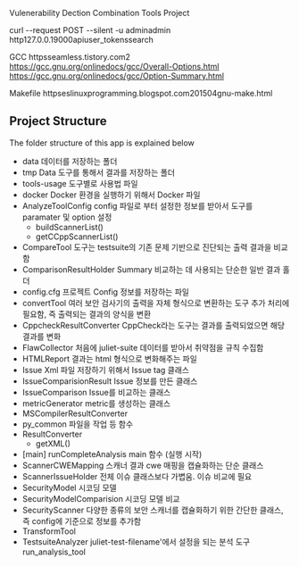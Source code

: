 Vulenerability Dection Combination Tools Project

curl --request POST --silent -u adminadmin http127.0.0.19000apiuser_tokenssearch

GCC
httpsseamless.tistory.com2
https://gcc.gnu.org/onlinedocs/gcc/Overall-Options.html
https://gcc.gnu.org/onlinedocs/gcc/Option-Summary.html

Makefile
httpseslinuxprogramming.blogspot.com201504gnu-make.html

## Project Structure
The folder structure of this app is explained below
- data  데이터를 저장하는 폴더
- tmp Data  도구를 통해서 결과를 저장하는 폴더
- tools-usage 도구별로 사용법 파일
- docker  Docker 환경을 실행하기 위해서 Docker 파일
- AnalyzeToolConfig config 파일로 부터 설정한 정보를 받아서 도구를 paramater 및 option 설정
  - buildScannerList()
  - getCCppScannerList()
- CompareTool 도구는 testsuite의 기존 문제 기반으로 진단되는 출력 결과을 비교함
- ComparisonResultHolder Summary 비교하는 데 사용되는 단순한 일반 결과 홀더
- config.cfg 프로젝트 Config 정보를 저장하는 파일
- convertTool 여러 보안 검사기의 출력을 자체 형식으로 변환하는 도구 추가 처리에 필요함, 즉 출력되는 결과의 양식을 변환
- CppcheckResultConverter CppCheck라는 도구는 결과를 출력되었으면 해당 결과를 변화
- FlawCollector 처음에 juliet-suite 데이터를 받아서 취약점을 규칙 수집함
- HTMLReport 결과는 html 형식으로 변화해주는 파일 
- Issue Xml 파일 저장하기 위해서 Issue tag 클래스
- IssueComparisionResult Issue 정보를 만든 클래스
- IssueComparison Issue를 비교하는 클래스
- metricGenerator metric를 생성하는 클래스
- MSCompilerResultConverter
- py_common 파일을 작업 등 함수
- ResultConverter 
  - getXML()
- [main] runCompleteAnalysis main 함수 (실행 시작) 
- ScannerCWEMapping 스캐너 결과 cwe 매핑을 캡슐화하는 단순 클래스
- ScannerIssueHolder 전체 이슈 클래스보다 가볍움. 이슈 비교에 필요
- SecurityModel 시코딩 모델
- SecurityModelComparision  시코딩 모델 비교
- SecurityScanner 다양한 종류의 보안 스캐너를 캡슐화하기 위한 간단한 클래스, 즉 config에 기준으로 정보를 추가함
- TransformTool
- TestsuiteAnalyzer juliet-test-filename'에서 설정을 되는 분석 도구 run_analysis_tool